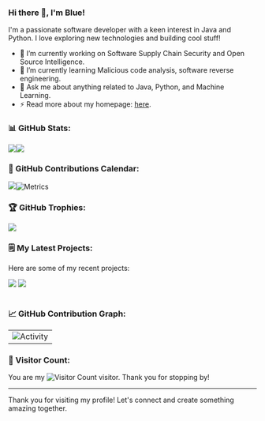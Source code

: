 ### Hi there 👋, I'm Blue!

<!-- Introduction Section -->
I'm a passionate software developer with a keen interest in Java and Python. I love exploring new technologies and building cool stuff!

- 🔭 I’m currently working on Software Supply Chain Security and Open Source Intelligence.
- 🌱 I’m currently learning Malicious code analysis, software reverse engineering.
- 💬 Ask me about anything related to Java, Python, and Machine Learning.
- ⚡  Read more about my homepage: [here](https://about.honywen.com/).

### 📊 GitHub Stats:

![](https://github-readme-stats-git-masterrstaa-rickstaa.vercel.app/api?username=lxyeternal&hide_title=true&hide_border=true&show_icons=true&include_all_commits=true&line_height=21&text_color=000&icon_color=000&bg_color=0,ea6161,ffc64d,fffc4d,52fa5a&theme=graywhite)![](https://github-readme-stats-git-masterrstaa-rickstaa.vercel.app/api/top-langs/?username=lxyeternal&hide_title=true&hide_border=true&layout=compact&langs_count=6&text_color=000&icon_color=fff&bg_color=0,52fa5a,4dfcff,c64dff&theme=graywhite)

### 📅 GitHub Contributions Calendar:

![](https://github-readme-streak-stats.herokuapp.com/?user=lxyeternal&theme=default)![Metrics](https://metrics.lecoq.io/lxyeternal?template=classic&base.header=0&base.activity=0&base.community=0&base.repositories=0&base.metadata=0&isocalendar=1&base=header%2C%20activity%2C%20community%2C%20repositories%2C%20metadata&base.indepth=false&base.hireable=false&base.skip=false&isocalendar=false&isocalendar.duration=half-year&config.timezone=America%2FChicago)


### 🏆 GitHub Trophies:

![](https://github-profile-trophy.vercel.app/?username=lxyeternal&theme=gruvbox&row=1&column=7&no-frame=true&no-bg=true)


<!-- Optional Sections -->
### 🗒 My Latest Projects:

Here are some of my recent projects:

<a href="https://github.com/lxyeternal/pypi_malregistry
">
<img src="https://github-readme-stats-git-masterrstaa-rickstaa.vercel.app/api/pin/?username=lxyeternal&repo=pypi_malregistry&theme=dark&bg_color=121212&hide_border=true" /></a>
<a href="https://github.com/lxyeternal/Binsiamn">
<img src="https://github-readme-stats-git-masterrstaa-rickstaa.vercel.app/api/pin/?username=lxyeternal&repo=Binsiam&theme=dark&bg_color=121212&hide_border=true" /></a><br><br>

### 📈 GitHub Contribution Graph:

<table align="center">
  <tr>
    <td><img src="https://github-readme-activity-graph.vercel.app/graph?username=lxyeternal&theme=xcode&bg_color=FF000000&hide_border=true" alt="Activity"/></td>
  </tr>
</table>

### 👀 Visitor Count:

You are my ![Visitor Count](https://profile-counter.glitch.me/lxyeternal/count.svg) visitor. Thank you for stopping by!

---

Thank you for visiting my profile! Let's connect and create something amazing together.
